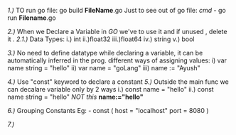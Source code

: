 _1.)_  TO run go file:
go build __FileName__.go
Just to see out of go file:
*cmd* - go run __Filename__.go

_2.)_ When we Declare a Variable in _GO_ we've to use it and if
unused , delete it .
_2.1.)_ Data Types:
       i.) int 
       ii.)float32
       iii.)float64
       iv.) string
       v.) bool

_3.)_ No need to define datatype while declaring a variable, it can
be automatically inferred in the prog.
different ways of assigning values:
       i) var name string = "hello"
       ii) var name = "goLang"
       iii) name := "Ayush"

_4.)_ Use "const" keyword to declare a constant
_5.)_ Outside the main func we can decalare variable only by 2 ways
     i.) const name = "hello"
     ii.) const name string = "hello"
     _NOT this_ **name:="hello"**  

_6.)_ Grouping Constants
	Eg: - const (
		host = "localhost"
		port = 8080
	)

_7.)_ 